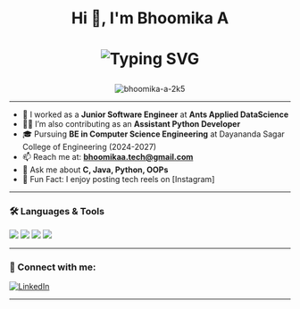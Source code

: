 

<h1 align="center">Hi 👋, I'm Bhoomika A</h1>

<h1>
<p align="center">
  <img src="https://readme-typing-svg.herokuapp.com?font=Source+Code+Pro&size=20&duration=3500&pause=1000&color=D30000&center=true&vCenter=true&width=550&lines=Hi+there,+I'm+Bhoomika!;+BE+Computer+Science+Student+%7C+Aspiring+Software+Engineer;+Crafting+Clean+Code+%26+Robust+APIs+🚀" alt="Typing SVG" />
</p>
</h1>

<p align="center">
  <img src="https://komarev.com/ghpvc/?username=bhoomika-a-2k5&label=Profile%20views&color=0e75b6&style=flat" alt="bhoomika-a-2k5" />
</p>

---

- 🔭 I worked as a **Junior Software Engineer** at **Ants Applied DataScience**
- 👩‍💻 I’m also contributing as an **Assistant Python Developer**
- 🎓 Pursuing **BE in Computer Science Engineering** at Dayananda Sagar College of Engineering (2024-2027)
- 📫 Reach me at: **[bhoomikaa.tech@gmail.com](mailto:bhoomikaa.tech@gmail.com)**
- 💬 Ask me about **C, Java, Python, OOPs**
- 📸 Fun Fact: I enjoy posting tech reels on [Instagram]
---

### 🛠️ Languages & Tools
<p>
  <img src="https://img.shields.io/badge/C%20Language-00599C?style=for-the-badge&logo=c&logoColor=white" />
  <img src="https://img.shields.io/badge/Java-ED8B00?style=for-the-badge&logo=java&logoColor=white" />
  <img src="https://img.shields.io/badge/OOP%20Concepts-6DB33F?style=for-the-badge&logo=oop&logoColor=white" />
  <img src="https://img.shields.io/badge/Python-3776AB?style=for-the-badge&logo=python&logoColor=white" />
</p>

---

### 🔗 Connect with me:
[![LinkedIn](https://img.shields.io/badge/LinkedIn-blue?style=for-the-badge&logo=linkedin&logoColor=white)](https://www.linkedin.com/in/bhoomika-a-683236311)

---

